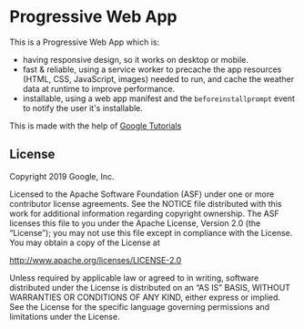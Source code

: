 # Progressive Web App

This is a Progressive Web App which is:

* having responsive design, so it works on desktop or mobile.
* fast & reliable, using a service worker to precache the app resources
  (HTML, CSS, JavaScript, images) needed to run, and cache the weather data
  at runtime to improve performance.
* installable, using a web app manifest and the `beforeinstallprompt` event
  to notify the user it's installable.

This is made with the help of [Google Tutorials](https://codelabs.developers.google.com/codelabs/your-first-pwapp/#0)

## License

Copyright 2019 Google, Inc.

Licensed to the Apache Software Foundation (ASF) under one or more contributor
license agreements. See the NOTICE file distributed with this work for
additional information regarding copyright ownership. The ASF licenses this
file to you under the Apache License, Version 2.0 (the “License”); you may not
use this file except in compliance with the License. You may obtain a copy of
the License at

http://www.apache.org/licenses/LICENSE-2.0

Unless required by applicable law or agreed to in writing, software distributed
under the License is distributed on an “AS IS” BASIS, WITHOUT WARRANTIES OR
CONDITIONS OF ANY KIND, either express or implied. See the License for the
specific language governing permissions and limitations under the License.


[codelab]: https://codelabs.developers.google.com/codelabs/your-first-pwapp/
[git-issue]: https://github.com/googlecodelabs/your-first-pwapp/issues
